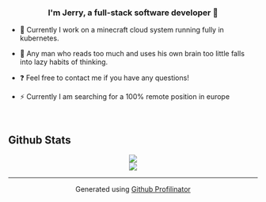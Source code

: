 ### <div align="center">I'm Jerry, a full-stack software developer 🚀</div>  
  

- 🔭 Currently I work on a minecraft cloud system running fully in kubernetes.
  

- 🌱 Any man who reads too much and uses his own brain too little falls into lazy habits of thinking.  
  

- ❓ Feel free to contact me if you have any questions!  
  

- ⚡ Currently I am searching for a 100% remote position in europe
  

<br/>  

## Github Stats  
<div align="center">
<img src="https://github-readme-stats.vercel.app/api/top-langs/?username=Jeerrryyyy&hide_border=true&layout=donut-vertical&theme=github_dark" align="center" />
</div>  

<div align="center">
<img src="https://komarev.com/ghpvc/?username=Jevzo&&style=flat-square" align="center" />
</div>  
  
----
<div align="center">Generated using <a href="https://profilinator.rishav.dev/" target="_blank">Github Profilinator</a></div>
